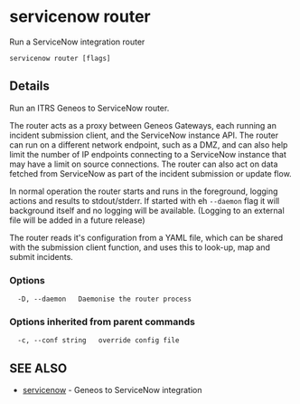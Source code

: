 # servicenow router

Run a ServiceNow integration router

```text
servicenow router [flags]
```

## Details

Run an ITRS Geneos to ServiceNow router.

The router acts as a proxy between Geneos Gateways, each running an
incident submission client, and the ServiceNow instance API. The
router can run on a different network endpoint, such as a DMZ, and
can also help limit the number of IP endpoints connecting to a
ServiceNow instance that may have a limit on source connections. The
router can also act on data fetched from ServiceNow as part of the
incident submission or update flow.

In normal operation the router starts and runs in the foreground,
logging actions and results to stdout/stderr. If started with eh
`--daemon` flag it will background itself and no logging will be
available. (Logging to an external file will be added in a future
release)

The router reads it's configuration from a YAML file, which can be
shared with the submission client function, and uses this to look-up,
map and submit incidents.


### Options

```text
  -D, --daemon   Daemonise the router process
```

### Options inherited from parent commands

```text
  -c, --conf string   override config file
```

## SEE ALSO

* [servicenow](servicenow.md)	 - Geneos to ServiceNow integration
